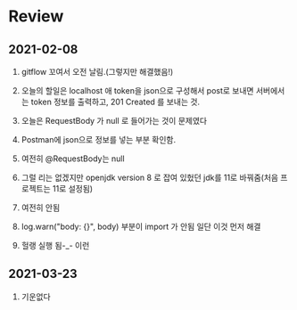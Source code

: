 # Review

## 2021-02-08

1. gitflow 꼬여서 오전 날림.(그렇지만 해결했음!)

1. 오늘의 할일은 localhost 애 token을 json으로 구성해서 post로 보내면 서버에서는 token 정보를 출력하고, 201 Created 를 보내는 것.

1. 오늘은 RequestBody 가 null 로 들어가는 것이 문제였다

1. Postman에 json으로 정보를 넣는 부분 확인함.

1. 여전히 @RequestBody는 null

1. 그럴 리는 없겠지만 openjdk version 8 로 잡여 있헜던 jdk를 11로 바꿔줌(처음 프로젝트는 11로 설정됨)

1. 여전히 안됨

1. log.warn("body: {}", body) 부분이 import 가 안됨 일단 이것 먼저 해결

1. 헐랭 실행 됨-_- 이런

## 2021-03-23

1. 기운없다
